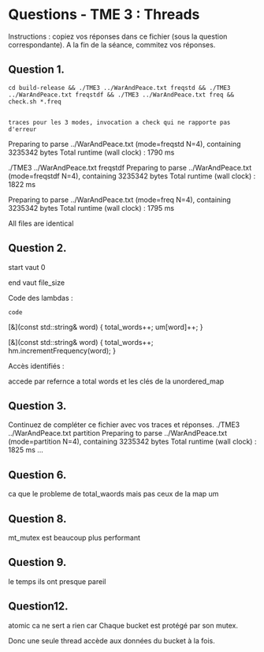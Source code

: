 # Questions - TME 3 : Threads

Instructions : copiez vos réponses dans ce fichier (sous la question correspondante). A la fin de la séance, commitez vos réponses.

## Question 1.

```
cd build-release && ./TME3 ../WarAndPeace.txt freqstd && ./TME3 ../WarAndPeace.txt freqstdf && ./TME3 ../WarAndPeace.txt freq && check.sh *.freq


traces pour les 3 modes, invocation a check qui ne rapporte pas d'erreur
```
Preparing to parse ../WarAndPeace.txt (mode=freqstd N=4), containing 3235342 bytes
Total runtime (wall clock) : 1790 ms

./TME3 ../WarAndPeace.txt freqstdf
Preparing to parse ../WarAndPeace.txt (mode=freqstdf N=4), containing 3235342 bytes
Total runtime (wall clock) : 1822 ms


Preparing to parse ../WarAndPeace.txt (mode=freq N=4), containing 3235342 bytes
Total runtime (wall clock) : 1795 ms


All files are identical
## Question 2.

start vaut 0

end vaut file_size

Code des lambdas :
```
code
```
[&](const std::string& word) {
                        total_words++;
                        um[word]++;
                }

[&](const std::string& word) {
                        total_words++;
                        hm.incrementFrequency(word);
                }

Accès identifiés :

accede par refernce a total words et les clés de la unordered_map

## Question 3.

Continuez de compléter ce fichier avec vos traces et réponses.
./TME3 ../WarAndPeace.txt partition
Preparing to parse ../WarAndPeace.txt (mode=partition N=4), containing 3235342 bytes
Total runtime (wall clock) : 1825 ms
...

## Question 6.
ca que le probleme de total_waords mais pas ceux de la map um
## Question 8.
mt_mutex est beaucoup plus performant
## Question 9.
le temps ils ont presque pareil
## Question12.
atomic ca ne sert a rien car Chaque bucket est protégé par son mutex.

Donc une seule thread accède aux données du bucket à la fois.



